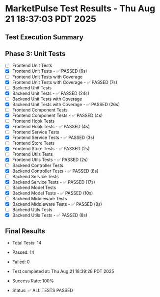# MarketPulse Test Results - Thu Aug 21 18:37:03 PDT 2025

## Test Execution Summary

## Phase 3: Unit Tests

- [ ] Frontend Unit Tests
- [x] Frontend Unit Tests - ✅ PASSED (6s)
- [ ] Frontend Unit Tests with Coverage
- [x] Frontend Unit Tests with Coverage - ✅ PASSED (7s)
- [ ] Backend Unit Tests
- [x] Backend Unit Tests - ✅ PASSED (24s)
- [ ] Backend Unit Tests with Coverage
- [x] Backend Unit Tests with Coverage - ✅ PASSED (26s)
- [ ] Frontend Component Tests
- [x] Frontend Component Tests - ✅ PASSED (4s)
- [ ] Frontend Hook Tests
- [x] Frontend Hook Tests - ✅ PASSED (4s)
- [ ] Frontend Service Tests
- [x] Frontend Service Tests - ✅ PASSED (3s)
- [ ] Frontend Store Tests
- [x] Frontend Store Tests - ✅ PASSED (2s)
- [ ] Frontend Utils Tests
- [x] Frontend Utils Tests - ✅ PASSED (2s)
- [ ] Backend Controller Tests
- [x] Backend Controller Tests - ✅ PASSED (8s)
- [ ] Backend Service Tests
- [x] Backend Service Tests - ✅ PASSED (17s)
- [ ] Backend Model Tests
- [x] Backend Model Tests - ✅ PASSED (10s)
- [ ] Backend Middleware Tests
- [x] Backend Middleware Tests - ✅ PASSED (8s)
- [ ] Backend Utils Tests
- [x] Backend Utils Tests - ✅ PASSED (8s)

## Final Results

- Total Tests: 14
- Passed: 14
- Failed: 0
- Test completed at: Thu Aug 21 18:39:28 PDT 2025
- Success Rate: 100%

- Status: ✅ ALL TESTS PASSED
